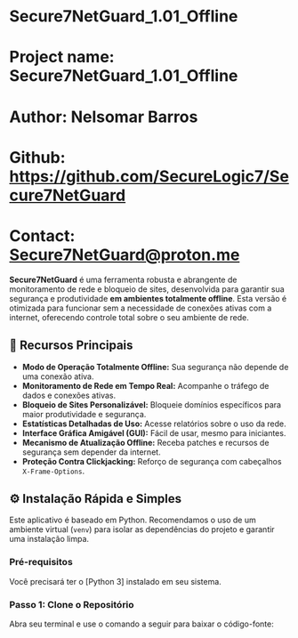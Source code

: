 # Secure7NetGuard_1.01_Offline

# Project name: Secure7NetGuard_1.01_Offline
# Author: Nelsomar Barros
# Github: https://github.com/SecureLogic7/Secure7NetGuard
# Contact: Secure7NetGuard@proton.me

**Secure7NetGuard** é uma ferramenta robusta e abrangente de monitoramento de rede e bloqueio de sites, desenvolvida para garantir sua segurança e produtividade **em ambientes totalmente offline**. Esta versão é otimizada para funcionar sem a necessidade de conexões ativas com a internet, oferecendo controle total sobre o seu ambiente de rede.

## 🌟 Recursos Principais

- **Modo de Operação Totalmente Offline:** Sua segurança não depende de uma conexão ativa.
- **Monitoramento de Rede em Tempo Real:** Acompanhe o tráfego de dados e conexões ativas.
- **Bloqueio de Sites Personalizável:** Bloqueie domínios específicos para maior produtividade e segurança.
- **Estatísticas Detalhadas de Uso:** Acesse relatórios sobre o uso da rede.
- **Interface Gráfica Amigável (GUI):** Fácil de usar, mesmo para iniciantes.
- **Mecanismo de Atualização Offline:** Receba patches e recursos de segurança sem depender da internet.
- **Proteção Contra Clickjacking:** Reforço de segurança com cabeçalhos `X-Frame-Options`.

## ⚙️ Instalação Rápida e Simples

Este aplicativo é baseado em Python. Recomendamos o uso de um ambiente virtual (`venv`) para isolar as dependências do projeto e garantir uma instalação limpa.

### Pré-requisitos

Você precisará ter o [Python 3] instalado em seu sistema.

### Passo 1: Clone o Repositório

Abra seu terminal e use o comando a seguir para baixar o código-fonte:

